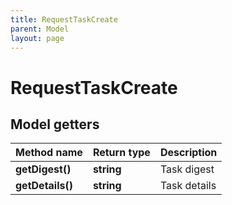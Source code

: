```yaml
---
title: RequestTaskCreate
parent: Model
layout: page
---
```


# RequestTaskCreate

## Model getters

Method name | Return type | Description
------------ | ------------- | -------------
**getDigest()** | **string** | Task digest
**getDetails()** | **string** | Task details

